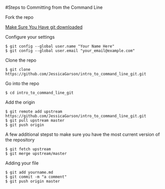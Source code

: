 #Steps to Committing from the Command Line

Fork the repo

[Make Sure You Have git downloaded](https://git-scm.com/book/en/v2/Getting-Started-Installing-Git)

Configure your settings
```
$ git config --global user.name "Your Name Here"
$ git config --global user.email "your_email@example.com"
```

Clone the repo
```
$ git clone https://github.com/JessicaGarson/intro_to_command_line_git.git
```

Go into the repo
```
$ cd intro_to_command_line_git
```

Add the origin
```
$ git remote add upstream https://github.com/JessicaGarson/intro_to_command_line_git.git
$ git pull upstream master
$ git push origin
```

A few additional stepst to make sure you have the most current version of the repository
```
$ git fetch upstream
$ git merge upstream/master
```

Adding your file 
```
$ git add yourname.md
$ git commit -m "a comment"
$ git push origin master
```

